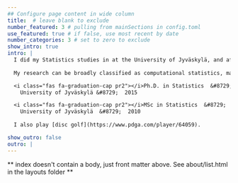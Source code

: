 ```yaml
---
## Configure page content in wide column
title:  # leave blank to exclude
number_featured: 3 # pulling from mainSections in config.toml
use_featured: true # if false, use most recent by date
number_categories: 3 # set to zero to exclude
show_intro: true
intro: | 
  I did my Statistics studies in at the University of Jyväskylä, and after a postdoc under [Matti Vihola](http://users.jyu.fi/~mvihola/) (Bayesian stuff) I did my second postdoc at [Anders Ynnerman's](https://ynnerman.se/) Infovis group at the Linköping University (various things), before coming back to Jyväskylä to work on causal inference with [Juha Karvanen](http://users.jyu.fi/~jutakarv/). I am now running my own Academy of Finland project [PREDLIFE](https://sites.utu.fi/predlife) (together with [Satu Helske](https://www.utu.fi/en/people/satu-helske)).
  
  My research can be broadly classified as computational statistics, mainly related to time series methods (state space models, hidden Markov models) and respective R package development. Check out my [publications](/publication) and [R packages](/software) for more details on my current and previous research interests. You can also take look at my [CV](/files/cv.pdf)

  <i class="fas fa-graduation-cap pr2"></i>Ph.D. in Statistics  &#8729; 
    University of Jyväskylä &#8729;  2015

  <i class="fas fa-graduation-cap pr2"></i>MSc in Statistics  &#8729;
    University of Jyväskylä  &#8729;  2010
    
  I also play [disc golf](https://www.pdga.com/player/64059).

show_outro: false
outro: |
---
```


** index doesn't contain a body, just front matter above.
See about/list.html in the layouts folder **